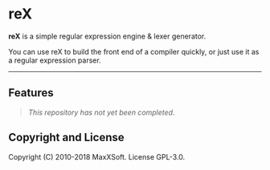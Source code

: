 # reX

**reX** is a simple regular expression engine & lexer generator.

You can use reX to build the front end of a compiler quickly, or just use it as a regular expression parser.

---

## Features

> *This repository has not yet been completed*.

## Copyright and License

Copyright (C) 2010-2018 MaxXSoft. License GPL-3.0.

